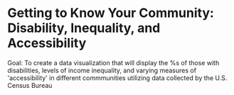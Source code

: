 # Getting to Know Your Community: Disability, Inequality, and Accessibility

Goal: To create a data visualization that will display the %s of those with disabilities, levels of income inequality, and varying measures of 'accessibility' in different commmunities utilizing data collected by the U.S. Census Bureau
